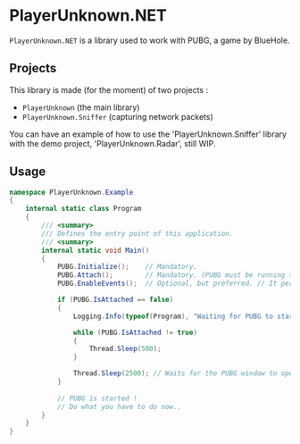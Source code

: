 # PlayerUnknown.NET

``PlayerUnknown.NET`` is a library used to work with PUBG, a game by BlueHole.

## Projects

This library is made (for the moment) of two projects :
 - ``PlayerUnknown`` (the main library)
 - ``PlayerUnknown.Sniffer`` (capturing network packets)
 
You can have an example of how to use the 'PlayerUnknown.Sniffer' library with the demo project, 'PlayerUnknown.Radar', still WIP.

## Usage

```csharp
namespace PlayerUnknown.Example
{
    internal static class Program
    {
        /// <summary>
        /// Defines the entry point of this application.
        /// <summary>
        internal static void Main()
        {
            PUBG.Initialize();    // Mandatory.
            PUBG.Attach();        // Mandatory. (PUBG must be running tho)
            PUBG.EnableEvents();  // Optional, but preferred. // It permits to detect when PUBG is running, minimized, maximized, etc.. automaticaly.

            if (PUBG.IsAttached == false)
            {
                Logging.Info(typeof(Program), "Waiting for PUBG to start...");

                while (PUBG.IsAttached != true)
                {
                    Thread.Sleep(500);
                }

                Thread.Sleep(2500); // Waits for the PUBG window to open. (Will be improved in a future commit)
            }
            
            // PUBG is started !
            // Do what you have to do now..
        }
    }
}
```
